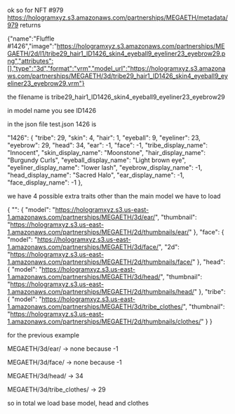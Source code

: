 ok so for NFT #979 https://hologramxyz.s3.amazonaws.com/partnerships/MEGAETH/metadata/979 returns

{"name":"Fluffle #1426","image":"https://hologramxyz.s3.amazonaws.com/partnerships/MEGAETH/2d/l1/tribe29_hair1_ID1426_skin4_eyeball9_eyeliner23_eyebrow29.png","attributes":[],"type":"3d","format":"vrm","model_url":"https://hologramxyz.s3.amazonaws.com/partnerships/MEGAETH/3d/tribe29_hair1_ID1426_skin4_eyeball9_eyeliner23_eyebrow29.vrm"}

the filename is tribe29_hair1_ID1426_skin4_eyeball9_eyeliner23_eyebrow29

in model name you see ID1426

in the json file test.json 1426 is

"1426": {
"tribe": 29,
"skin": 4,
"hair": 1,
"eyeball": 9,
"eyeliner": 23,
"eyebrow": 29,
"head": 34,
"ear": -1,
"face": -1,
"tribe_display_name": "Innocent",
"skin_display_name": "Moonstone",
"hair_display_name": "Burgundy Curls",
"eyeball_display_name": "Light brown eye",
"eyeliner_display_name": "lower lash",
"eyebrow_display_name": -1,
"head_display_name": "Sacred Halo",
"ear_display_name": -1,
"face_display_name": -1
},

we have 4 possible extra traits other than the main model we have to load

{
"": {
"model": "https://hologramxyz.s3.us-east-1.amazonaws.com/partnerships/MEGAETH/3d/ear/",
"thumbnail": "https://hologramxyz.s3.us-east-1.amazonaws.com/partnerships/MEGAETH/2d/thumbnails/ear/"
},
"face": {
"model": "https://hologramxyz.s3.us-east-1.amazonaws.com/partnerships/MEGAETH/3d/face/",
"2d": "https://hologramxyz.s3.us-east-1.amazonaws.com/partnerships/MEGAETH/2d/thumbnails/face/"
},
"head": {
"model": "https://hologramxyz.s3.us-east-1.amazonaws.com/partnerships/MEGAETH/3d/head/",
"thumbnail": "https://hologramxyz.s3.us-east-1.amazonaws.com/partnerships/MEGAETH/2d/thumbnails/head/"
},
"tribe": {
"model": "https://hologramxyz.s3.us-east-1.amazonaws.com/partnerships/MEGAETH/3d/tribe_clothes/",
"thumbnail": "https://hologramxyz.s3.us-east-1.amazonaws.com/partnerships/MEGAETH/2d/thumbnails/clothes/"
}
}

for the previous example

MEGAETH/3d/ear/ -> none because -1

MEGAETH/3d/face/ -> none because -1

MEGAETH/3d/head/ -> 34

MEGAETH/3d/tribe_clothes/ -> 29

so in total we load base model, head and clothes
